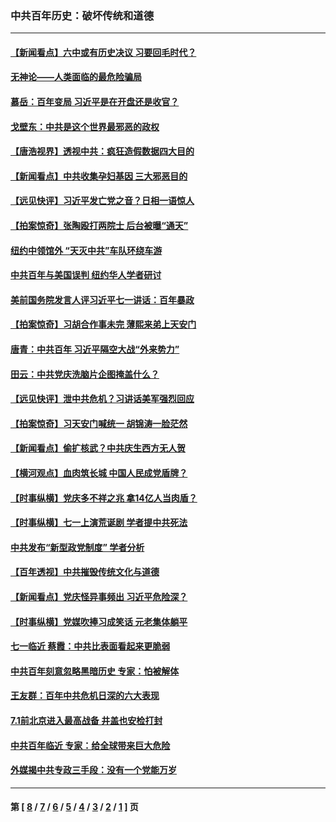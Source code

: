 ### 中共百年历史：破坏传统和道德
---
#### [【新闻看点】六中或有历史决议 习要回毛时代？](../../pages/nf1176114/n13222895.md?09210430) 
#### [无神论——人类面临的最危险骗局](../../pages/nf1176114/n13196137.md?09210430) 
#### [慕岳：百年变局 习近平是在开盘还是收官？](../../pages/nf1176114/n13206516.md?09210430) 
#### [戈壁东：中共是这个世界最邪恶的政权](../../pages/nf1176114/n13085641.md?09210430) 
#### [【唐浩视界】透视中共：疯狂造假数据四大目的](../../pages/nf1176114/n13080590.md?09210430) 
#### [【新闻看点】中共收集孕妇基因 三大邪恶目的](../../pages/nf1176114/n13077182.md?09210430) 
#### [【远见快评】习近平发亡党之音？日相一语惊人](../../pages/nf1176114/n13074809.md?09210430) 
#### [【拍案惊奇】张陶殴打两院士 后台被曝“通天”](../../pages/nf1176114/n13070496.md?09210430) 
#### [纽约中领馆外 “天灭中共”车队环绕车游](../../pages/nf1176114/n13070693.md?09210430) 
#### [中共百年与美国误判 纽约华人学者研讨](../../pages/nf1176114/n13067969.md?09210430) 
#### [美前国务院发言人评习近平七一讲话：百年暴政](../../pages/nf1176114/n13066986.md?09210430) 
#### [【拍案惊奇】习胡合作事未完 薄熙来弟上天安门](../../pages/nf1176114/n13065867.md?09210430) 
#### [唐青：中共百年 习近平隔空大战“外来势力”](../../pages/nf1176114/n13065976.md?09210430) 
#### [田云：中共党庆洗脑片企图掩盖什么？](../../pages/nf1176114/n13064395.md?09210430) 
#### [【远见快评】泄中共危机？习讲话美军强烈回应](../../pages/nf1176114/n13064269.md?09210430) 
#### [【拍案惊奇】习天安门喊统一 胡锦涛一脸茫然](../../pages/nf1176114/n13063233.md?09210430) 
#### [【新闻看点】偷扩核武？中共庆生西方无人贺](../../pages/nf1176114/n13061263.md?09210430) 
#### [【横河观点】血肉筑长城 中国人民成党盾牌？](../../pages/nf1176114/n13061779.md?09210430) 
#### [【时事纵横】党庆多不祥之兆 拿14亿人当肉盾？](../../pages/nf1176114/n13061709.md?09210430) 
#### [【时事纵横】七一上演荒诞剧 学者提中共死法](../../pages/nf1176114/n13058990.md?09210430) 
#### [中共发布“新型政党制度” 学者分析](../../pages/nf1176114/n13056354.md?09210430) 
#### [【百年透视】中共摧毁传统文化与道德](../../pages/nf1176114/n13057253.md?09210430) 
#### [【新闻看点】党庆怪异事频出 习近平危险深？](../../pages/nf1176114/n13056781.md?09210430) 
#### [【时事纵横】党媒吹捧习成笑话 元老集体躺平](../../pages/nf1176114/n13056792.md?09210430) 
#### [七一临近 蔡霞：中共比表面看起来更脆弱](../../pages/nf1176114/n13056418.md?09210430) 
#### [中共百年刻意忽略黑暗历史 专家：怕被解体](../../pages/nf1176114/n13056056.md?09210430) 
#### [王友群：百年中共危机日深的六大表现](../../pages/nf1176114/n13054263.md?09210430) 
#### [7.1前北京进入最高战备 井盖也安检打封](../../pages/nf1176114/n13053641.md?09210430) 
#### [中共百年临近 专家：给全球带来巨大危险](../../pages/nf1176114/n13053663.md?09210430) 
#### [外媒揭中共专政三手段：没有一个党能万岁](../../pages/nf1176114/n13049352.md?09210430) 

---
#### 第 [ [8](./8.md?09210430) / [7](./7.md?09210430) / [6](./6.md?09210430) / [5](./5.md?09210430) / [4](./4.md?09210430) / [3](./3.md?09210430) / [2](./2.md?09210430) / [1](./1.md?09210430) ] 页
